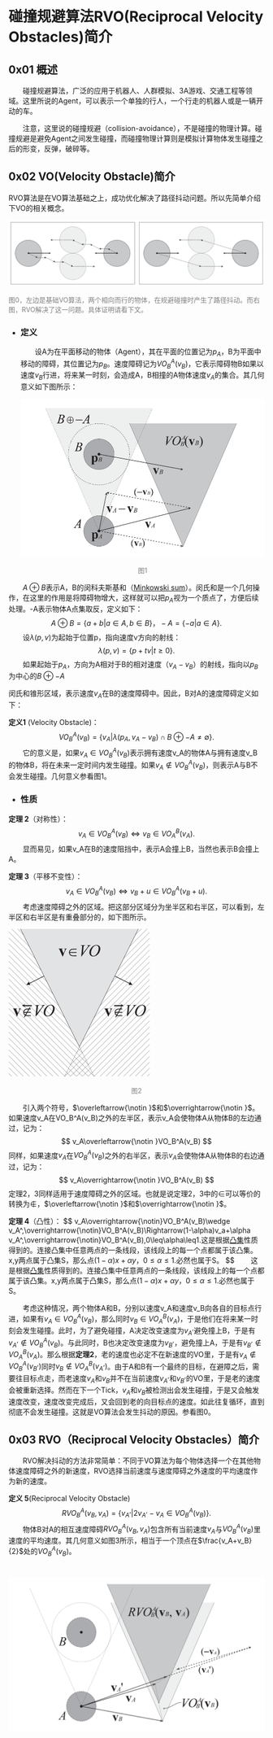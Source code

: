 # 碰撞规避算法RVO(Reciprocal Velocity Obstacles)简介



## 0x01  概述

&emsp;&emsp;碰撞规避算法，广泛的应用于机器人、人群模拟、3A游戏、交通工程等领域。这里所说的Agent，可以表示一个单独的行人，一个行走的机器人或是一辆开动的车。

&emsp;&emsp;注意，这里说的碰撞规避（collision-avoidance），不是碰撞的物理计算。碰撞规避是避免Agent之间发生碰撞，而碰撞物理计算则是模拟计算物体发生碰撞之后的形变，反弹，破碎等。

## 0x02  VO(Velocity Obstacle)简介

RVO算法是在VO算法基础之上，成功优化解决了路径抖动问题。所以先简单介绍下VO的相关概念。

![](res/RVO-vs-VO.png)

<font color=gray size=2>图0，左边是基础VO算法，两个相向而行的物体，在规避碰撞时产生了路径抖动。而右图，RVO解决了这一问题。具体证明请看下文。</font>  

- ### 定义

  &emsp;&emsp;设A为在平面移动的物体（Agent），其在平面的位置记为$p_A$，B为平面中移动的障碍，其位置记为$p_B$。速度障碍记为$VO_B^A(v_B)$，它表示障碍物B如果以速度$v_B$行进，将来某一时刻，会造成A，B相撞的A物体速度$v_A$的集合。其几何意义如下图所示：

  ![](res/vo.png)

  <center><font color=gray size=2>图1</font></center>


&emsp;&emsp;$A\oplus B$表示A，B的闵科夫斯基和（[Minkowski sum](https://en.wikipedia.org/wiki/Minkowski_addition)）。闵氏和是一个几何操作，在这里的作用是将障碍物增大，这样就可以把$p_A$视为一个质点了，方便后续处理。-A表示物体A点集取反，定义如下：
$$
A\oplus B=\lbrace a+b|a \in  A,b \in  B\rbrace，-A=\lbrace -a|a \in A\rbrace.
$$
&emsp;&emsp;设$\lambda(p,v)$为起始于位置p，指向速度v方向的射线：
$$
\lambda (p,v)=\lbrace p+tv|t\geq 0\rbrace.
$$
&emsp;&emsp;如果起始于$p_A$，方向为A相对于B的相对速度（$v_A-v_B$）的射线，指向以$p_B$为中心的$B\oplus -A$

闵氏和锥形区域，表示速度$v_A$在B的速度障碍中。因此，B对A的速度障碍定义如下：

**定义1** (Velocity Obstacle)：
$$
VO_B^A(v_B)=\lbrace v_A|\lambda(p_A,v_A-v_B)\cap B\oplus-A\neq\emptyset \rbrace.
$$
&emsp;&emsp;它的意义是，如果$v_A\in VO_B^A(v_B)$表示拥有速度v_A的物体A与拥有速度v_B的物体B，将在未来一定时间内发生碰撞。如果$v_A\notin VO_B^A(v_B)$，则表示A与B不会发生碰撞。几何意义参看图1。

- ### 性质

**定理 2**（对称性）：
$$
v_A\in VO_B^A(v_B)\Leftrightarrow v_B\in VO_A^B(v_A).
$$
&emsp;&emsp;显而易见，如果v_A在B的速度阻挡中，表示A会撞上B，当然也表示B会撞上A。

**定理 3**（平移不变性）：
$$
v_A\in VO_B^A(v_B)\Leftrightarrow v_B+u\in VO_B^A(v_B+u).
$$
&emsp;&emsp;考虑速度障碍之外的区域。把这部分区域分为坐半区和右半区，可以看到，左半区和右半区是有重叠部分的，如下图所示。

![](res/noVO.png)

<center><font color=gray size=2>图2</font></center>

&emsp;&emsp;引入两个符号，$\overleftarrow{\notin }$和$\overrightarrow{\notin }$。如果速度v_A在VO_B^A(v_B)之外的左半区，表示v_A会使物体A从物体B的左边通过，记为：
$$
v_A\overleftarrow{\notin }VO_B^A(v_B)
$$
同样，如果速度$v_A$在$VO_B^A(v_B)$之外的右半区，表示$v_A$会使物体A从物体B的右边通过，记为：
$$
v_A\overrightarrow{\notin }VO_B^A(v_B)
$$
定理2，3同样适用于速度障碍之外的区域。也就是说定理2，3中的$\in$可以等价的转换为$\notin$，$\overleftarrow{\notin }$和$\overrightarrow{\notin }$。

**定理 4**（凸性）：
$$
v_A\overrightarrow{\notin}VO_B^A(v_B)\wedge v_A^,\overrightarrow{\notin}VO_B^A(v_B)\Rightarrow(1-\alpha)v_a+\alpha v_A^,\overrightarrow{\notin}VO_B^A(v_B),0\leq\alpha\leq1.这是根据[凸集](https://en.wikipedia.org/wiki/Convex_set)性质得到的。连接凸集中任意两点的一条线段，该线段上的每一个点都属于该凸集。x,y两点属于凸集S，那么点$(1-\alpha)x + \alpha y，0\leq\alpha \leq1.$必然也属于S。
$$
&emsp;&emsp;这是根据[凸集](https://en.wikipedia.org/wiki/Convex_set)性质得到的。连接凸集中任意两点的一条线段，该线段上的每一个点都属于该凸集。x,y两点属于凸集S，那么点$(1-\alpha)x + \alpha y，0\leq\alpha \leq1.$必然也属于S。


&emsp;&emsp;考虑这种情况，两个物体A和B，分别以速度v_A和速度v_B向各自的目标点行进，如果有$v_A\in VO_B^A(v_B)$，那么同时$v_B\in VO_A^B(v_A)$，于是他们在将来某一时刻会发生碰撞。此时，为了避免碰撞，A决定改变速度为$v_A^,$避免撞上B，于是有$v_A^,\notin VO_B^A(v_B)$。与此同时，B也决定改变速度为$v_B^,$，避免撞上A，于是有$v_B^,\notin VO_A^B(v_A)$。那么根据**定理2**，老的速度也必定不在新速度的VO里，于是有$v_A\notin VO_B^A(v_B^,)$同时$v_B\notin VO_A^B(v_A^,)$。由于A和B有一个最终的目标，在避障之后，需要往目标点走，而老速度$v_A$和$v_B$并不在当前速度$v_A^,$和$v_B^,$的VO里，于是老的速度会被重新选择。然而在下一个Tick，$v_A$和$v_B$被检测出会发生碰撞，于是又会触发速度改变，速度改变完成后，又会回到老的向目标点的速度。如此往复循环，直到彻底不会发生碰撞。这就是VO算法会发生抖动的原因。参看图0。



## 0x03 RVO（Reciprocal Velocity Obstacles）简介

&emsp;&emsp;RVO解决抖动的方法非常简单：不同于VO算法为每个物体选择一个在其他物体速度障碍之外的新速度，RVO选择当前速度与速度障碍之外速度的平均速度作为新的速度。

**定义 5**(Reciprocal Velocity Obstacle)
$$
RVO_B^A(v_B,v_A)=\lbrace v_A^,|2v_A^,-v_A\in VO_B^A(v_B)\rbrace.
$$
&emsp;&emsp;物体B对A的相互速度障碍$RVO_B^A(v_B,v_A)$包含所有当前速度$v_A$与$VO_B^A(v_B)$里速度的平均速度。其几何意义如图3所示，相当于一个顶点在$\frac{v_A+v_B}{2}$处的$VO_B^A(v_B)$。

![](res/RVO.png)
=======